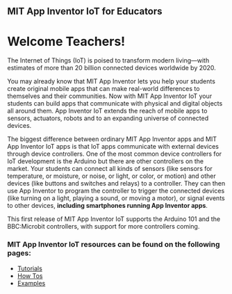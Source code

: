 ## MIT App Inventor IoT for Educators

# Welcome Teachers!

The Internet of Things (IoT) is poised to transform modern
living&mdash;with estimates of more than 20 billion connected devices
worldwide by 2020.

You may already know that MIT App Inventor lets
you help your students create original mobile apps that can make
real-world differences to themselves and their communities.
Now with MIT App Inventor IoT your students can build apps that
communicate with physical and digital objects all around them.
App Inventor IoT extends the reach of mobile apps to sensors,
actuators, robots and to an expanding universe of connected
devices.

The biggest difference between ordinary MIT App Inventor apps and MIT
App Inventor IoT apps is that IoT apps communicate with
external devices through device controllers. One of the most common device controllers for
IoT development is the Arduino but there are other
controllers on the market. Your students can connect all kinds of
sensors (like sensors for temperature, or moisture, or noise, or
light, or color, or motion) and other devices (like buttons and
switches and relays) to a controller.  They can then use App Inventor
to program the controller to trigger the connected devices (like
turning on a light, playing a sound, or moving a motor), or signal
events to other devices, **including smartphones running App Inventor
apps**.

This first release of MIT App Inventor IoT supports the Arduino 101
and the BBC:Microbit controllers, with support for more controllers coming.

### MIT App Inventor IoT resources can be found on the following pages:

-   [Tutorials](#/teachers/tutorials)
-   [How Tos](#/teachers/howtos)
-   [Examples](#/teachers/examples)
